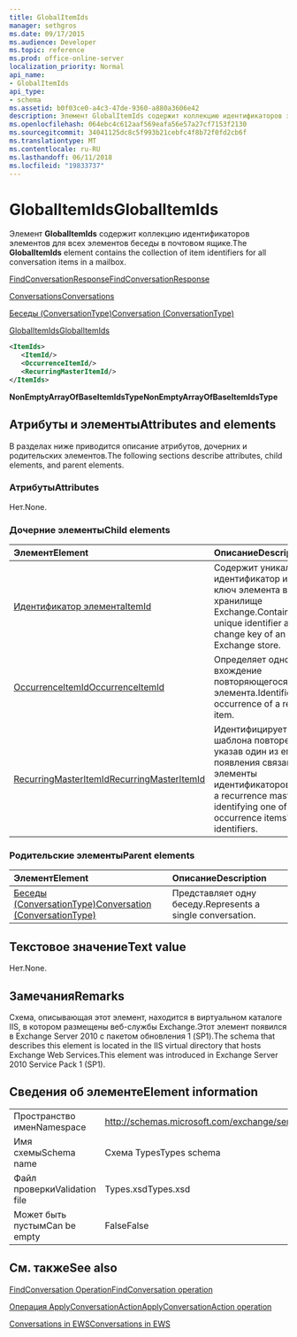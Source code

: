 ```yaml
---
title: GlobalItemIds
manager: sethgros
ms.date: 09/17/2015
ms.audience: Developer
ms.topic: reference
ms.prod: office-online-server
localization_priority: Normal
api_name:
- GlobalItemIds
api_type:
- schema
ms.assetid: b0f03ce0-a4c3-47de-9360-a880a3606e42
description: Элемент GlobalItemIds содержит коллекцию идентификаторов элементов для всех элементов беседы в почтовом ящике.
ms.openlocfilehash: 064ebc4c612aaf569eafa56e57a27cf7153f2130
ms.sourcegitcommit: 34041125dc8c5f993b21cebfc4f8b72f0fd2cb6f
ms.translationtype: MT
ms.contentlocale: ru-RU
ms.lasthandoff: 06/11/2018
ms.locfileid: "19833737"
---
```

# <a name="globalitemids"></a><span data-ttu-id="0dd8b-103">GlobalItemIds</span><span class="sxs-lookup"><span data-stu-id="0dd8b-103">GlobalItemIds</span></span>

<span data-ttu-id="0dd8b-104">Элемент **GlobalItemIds** содержит коллекцию идентификаторов элементов для всех элементов беседы в почтовом ящике.</span><span class="sxs-lookup"><span data-stu-id="0dd8b-104">The **GlobalItemIds** element contains the collection of item identifiers for all conversation items in a mailbox.</span></span> 
  
[<span data-ttu-id="0dd8b-105">FindConversationResponse</span><span class="sxs-lookup"><span data-stu-id="0dd8b-105">FindConversationResponse</span></span>](findconversationresponse.md)
  
[<span data-ttu-id="0dd8b-106">Conversations</span><span class="sxs-lookup"><span data-stu-id="0dd8b-106">Conversations</span></span>](conversations-ex15websvcsotherref.md)
  
[<span data-ttu-id="0dd8b-107">Беседы (ConversationType)</span><span class="sxs-lookup"><span data-stu-id="0dd8b-107">Conversation (ConversationType)</span></span>](conversation-conversationtype.md)
  
[<span data-ttu-id="0dd8b-108">GlobalItemIds</span><span class="sxs-lookup"><span data-stu-id="0dd8b-108">GlobalItemIds</span></span>](globalitemids.md)
  
```XML
<ItemIds>
   <ItemId/>
   <OccurrenceItemId/>
   <RecurringMasterItemId/>
</ItemIds>
```

 <span data-ttu-id="0dd8b-109">**NonEmptyArrayOfBaseItemIdsType**</span><span class="sxs-lookup"><span data-stu-id="0dd8b-109">**NonEmptyArrayOfBaseItemIdsType**</span></span>
## <a name="attributes-and-elements"></a><span data-ttu-id="0dd8b-110">Атрибуты и элементы</span><span class="sxs-lookup"><span data-stu-id="0dd8b-110">Attributes and elements</span></span>

<span data-ttu-id="0dd8b-111">В разделах ниже приводится описание атрибутов, дочерних и родительских элементов.</span><span class="sxs-lookup"><span data-stu-id="0dd8b-111">The following sections describe attributes, child elements, and parent elements.</span></span>
  
### <a name="attributes"></a><span data-ttu-id="0dd8b-112">Атрибуты</span><span class="sxs-lookup"><span data-stu-id="0dd8b-112">Attributes</span></span>

<span data-ttu-id="0dd8b-113">Нет.</span><span class="sxs-lookup"><span data-stu-id="0dd8b-113">None.</span></span>
  
### <a name="child-elements"></a><span data-ttu-id="0dd8b-114">Дочерние элементы</span><span class="sxs-lookup"><span data-stu-id="0dd8b-114">Child elements</span></span>

|<span data-ttu-id="0dd8b-115">**Элемент**</span><span class="sxs-lookup"><span data-stu-id="0dd8b-115">**Element**</span></span>|<span data-ttu-id="0dd8b-116">**Описание**</span><span class="sxs-lookup"><span data-stu-id="0dd8b-116">**Description**</span></span>|
|:-----|:-----|
|[<span data-ttu-id="0dd8b-117">Идентификатор элемента</span><span class="sxs-lookup"><span data-stu-id="0dd8b-117">ItemId</span></span>](itemid.md) <br/> |<span data-ttu-id="0dd8b-118">Содержит уникальный идентификатор и меняет ключ элемента в хранилище Exchange.</span><span class="sxs-lookup"><span data-stu-id="0dd8b-118">Contains the unique identifier and change key of an item in the Exchange store.</span></span>  <br/> |
|[<span data-ttu-id="0dd8b-119">OccurrenceItemId</span><span class="sxs-lookup"><span data-stu-id="0dd8b-119">OccurrenceItemId</span></span>](occurrenceitemid.md) <br/> |<span data-ttu-id="0dd8b-120">Определяет одно вхождение повторяющегося элемента.</span><span class="sxs-lookup"><span data-stu-id="0dd8b-120">Identifies a single occurrence of a recurring item.</span></span>  <br/> |
|[<span data-ttu-id="0dd8b-121">RecurringMasterItemId</span><span class="sxs-lookup"><span data-stu-id="0dd8b-121">RecurringMasterItemId</span></span>](recurringmasteritemid.md) <br/> |<span data-ttu-id="0dd8b-122">Идентифицирует элемент шаблона повторения, указав один из его появления связанные элементы идентификаторов.</span><span class="sxs-lookup"><span data-stu-id="0dd8b-122">Identifies a recurrence master item by identifying one of its related occurrence items' identifiers.</span></span>  <br/> |
   
### <a name="parent-elements"></a><span data-ttu-id="0dd8b-123">Родительские элементы</span><span class="sxs-lookup"><span data-stu-id="0dd8b-123">Parent elements</span></span>

|<span data-ttu-id="0dd8b-124">**Элемент**</span><span class="sxs-lookup"><span data-stu-id="0dd8b-124">**Element**</span></span>|<span data-ttu-id="0dd8b-125">**Описание**</span><span class="sxs-lookup"><span data-stu-id="0dd8b-125">**Description**</span></span>|
|:-----|:-----|
|[<span data-ttu-id="0dd8b-126">Беседы (ConversationType)</span><span class="sxs-lookup"><span data-stu-id="0dd8b-126">Conversation (ConversationType)</span></span>](conversation-conversationtype.md) <br/> |<span data-ttu-id="0dd8b-127">Представляет одну беседу.</span><span class="sxs-lookup"><span data-stu-id="0dd8b-127">Represents a single conversation.</span></span>  <br/> |
   
## <a name="text-value"></a><span data-ttu-id="0dd8b-128">Текстовое значение</span><span class="sxs-lookup"><span data-stu-id="0dd8b-128">Text value</span></span>

<span data-ttu-id="0dd8b-129">Нет.</span><span class="sxs-lookup"><span data-stu-id="0dd8b-129">None.</span></span>
  
## <a name="remarks"></a><span data-ttu-id="0dd8b-130">Замечания</span><span class="sxs-lookup"><span data-stu-id="0dd8b-130">Remarks</span></span>

<span data-ttu-id="0dd8b-131">Схема, описывающая этот элемент, находится в виртуальном каталоге IIS, в котором размещены веб-службы Exchange.Этот элемент появился в Exchange Server 2010 с пакетом обновления 1 (SP1).</span><span class="sxs-lookup"><span data-stu-id="0dd8b-131">The schema that describes this element is located in the IIS virtual directory that hosts Exchange Web Services.This element was introduced in Exchange Server 2010 Service Pack 1 (SP1).</span></span>
  
## <a name="element-information"></a><span data-ttu-id="0dd8b-132">Сведения об элементе</span><span class="sxs-lookup"><span data-stu-id="0dd8b-132">Element information</span></span>

|||
|:-----|:-----|
|<span data-ttu-id="0dd8b-133">Пространство имен</span><span class="sxs-lookup"><span data-stu-id="0dd8b-133">Namespace</span></span>  <br/> |http://schemas.microsoft.com/exchange/services/2006/types  <br/> |
|<span data-ttu-id="0dd8b-134">Имя схемы</span><span class="sxs-lookup"><span data-stu-id="0dd8b-134">Schema name</span></span>  <br/> |<span data-ttu-id="0dd8b-135">Схема Types</span><span class="sxs-lookup"><span data-stu-id="0dd8b-135">Types schema</span></span>  <br/> |
|<span data-ttu-id="0dd8b-136">Файл проверки</span><span class="sxs-lookup"><span data-stu-id="0dd8b-136">Validation file</span></span>  <br/> |<span data-ttu-id="0dd8b-137">Types.xsd</span><span class="sxs-lookup"><span data-stu-id="0dd8b-137">Types.xsd</span></span>  <br/> |
|<span data-ttu-id="0dd8b-138">Может быть пустым</span><span class="sxs-lookup"><span data-stu-id="0dd8b-138">Can be empty</span></span>  <br/> |<span data-ttu-id="0dd8b-139">False</span><span class="sxs-lookup"><span data-stu-id="0dd8b-139">False</span></span>  <br/> |
   
## <a name="see-also"></a><span data-ttu-id="0dd8b-140">См. также</span><span class="sxs-lookup"><span data-stu-id="0dd8b-140">See also</span></span>



[<span data-ttu-id="0dd8b-141">FindConversation Operation</span><span class="sxs-lookup"><span data-stu-id="0dd8b-141">FindConversation operation</span></span>](findconversation-operation.md)
  
[<span data-ttu-id="0dd8b-142">Операция ApplyConversationAction</span><span class="sxs-lookup"><span data-stu-id="0dd8b-142">ApplyConversationAction operation</span></span>](applyconversationaction-operation.md)


[<span data-ttu-id="0dd8b-143">Conversations in EWS</span><span class="sxs-lookup"><span data-stu-id="0dd8b-143">Conversations in EWS</span></span>](http://msdn.microsoft.com/library/91e64629-db6c-4c94-9dcb-d386232e8467%28Office.15%29.aspx)

